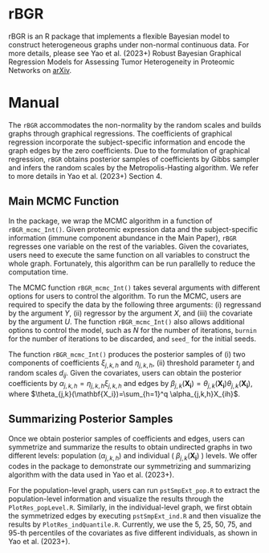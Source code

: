 # rBGR
rBGR is an R package that implements a flexible Bayesian model to construct heterogeneous graphs under non-normal continuous data. For more details, please see Yao et al. (2023+)  Robust Bayesian Graphical Regression Models for Assessing Tumor Heterogeneity in Proteomic Networks on [arXiv](https://arxiv.org/abs/2310.18474).

# Manual
The `rBGR` accommodates the non-normality by the random scales and builds graphs through graphical regressions. The coefficients of graphical regression incorporate the subject-specific information and encode the graph edges by the zero coefficients. Due to the formulation of graphical regression, `rBGR` obtains posterior samples of coefficients by Gibbs sampler and infers the random scales by the Metropolis-Hasting algorithm. We refer to more details in Yao et al. (2023+) Section 4. 

## Main MCMC Function
In the package, we wrap the MCMC algorithm in a function of `rBGR_mcmc_Int()`. Given proteomic expression data and the subject-specific information (immune component abundance in the Main Paper), `rBGR` regresses one variable on the rest of the variables. Given the covariates, users need to execute the same function on all variables to construct the whole graph. Fortunately, this algorithm can be run parallelly to reduce the computation time. 
 
The MCMC function `rBGR_mcmc_Int()` takes several arguments with different options for users to control the algorithm. To run the MCMC, users are required to specify the data by the following three arguments: (i) regressand by the argument $Y$, (ii) regressor by the argument $X$, and (iii) the covariate by the argument $U$. The function `rBGR_mcmc_Int()` also allows additional options to control the model, such as $N$ for the number of iterations, `burnin` for the number of iterations to be discarded, and `seed_` for the initial seeds. 

The function `rBGR_mcmc_Int()` produces the posterior samples of (i) two components of coefficients $\xi_{j,k,h}$ and $\eta_{j,k,h}$, (ii) threshold parameter $t_j$ and random scales $d_{ij}$. Given the covariates, users can obtain the posterior coefficients by $\alpha_{j,k,h}=\eta_{j,k,h}\xi_{j,k,h}$ and edges by $\beta_{j,k}( \mathbf{X_i})=\theta_{j,k}(\mathbf{X_i}) \theta_{j,k}(\mathbf{X_i})$, where $\theta_{j,k}(\mathbf{X_i})=\sum_{h=1}^q \alpha_{j,k,h}X_{ih}$.

 
## Summarizing Posterior Samples
Once we obtain posterior samples of coefficients and edges, users can symmetrize and summarize the results to obtain undirected graphs in two different levels: population ($\alpha_{j,k,h}$) and individual ( $\beta_{j,k}( \mathbf{X_i})$ ) levels. We offer codes in the package to demonstrate our symmetrizing and summarizing algorithm with the data used in Yao et al. (2023+).

For the population-level graph, users can run `pstSmpExt_pop.R` to extract the population-level information and visualize the results through the `PlotRes_popLevel.R`. Similarly, in the individual-level graph, we first obtain the symmetrized edges by executing `pstSmpExt_ind.R` and then visualize the results by `PlotRes_indQuantile.R`. Currently, we use the 5, 25, 50, 75, and 95-th percentiles of the covariates as five different individuals, as shown in Yao et al. (2023+).
